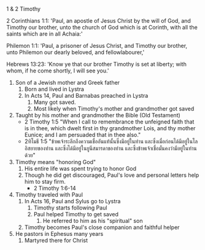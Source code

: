 1 & 2 Timothy

2 Corinthians 1:1: 'Paul, an apostle of Jesus Christ by the will of God, and Timothy our brother, unto the church of God which is at Corinth, with all the saints which are in all Achaia:'  

Philemon 1:1: 'Paul, a prisoner of Jesus Christ, and Timothy our brother, unto Philemon our dearly beloved, and fellowlabourer,'  

Hebrews 13:23: 'Know ye that our brother Timothy is set at liberty; with whom, if he come shortly, I will see you.'  

1. Son of a Jewish mother and Greek father
    1. Born and lived in Lystra
    2. In Acts 14, Paul and Barnabas preached in Lystra
        1. Many got saved.
        2. Most likely when Timothy's mother and grandmother got saved
2. Taught by his mother and grandmother the Bible (Old Testament)
    - 2 Timothy 1:5 "When I call to remembrance the unfeigned faith that is in thee, which dwelt first in thy grandmother Lois, and thy mother Eunice; and I am persuaded that in thee also."
    - 2ทิโมธี 1:5 "ข้าพเจ้าระลึกถึงความเชื่ออันแท้นั้นซึ่งมีอยู่ในท่าน และซึ่งเมื่อก่อนได้มีอยู่ในโลอิสยายของท่าน และซึ่งได้มีอยู่ในยูนีสมารดาของท่าน และซึ่งข้าพเจ้าเชื่อมั่นคงว่ามีอยู่ในท่านด้วย"
3. Timothy means "honoring God"
    1. His entire life was spent trying to honor God
    2. Though he did get discouraged, Paul's love and personal letters help him to stay firm.
        - 2 Timothy 1:6-14
4. Timothy traveled with Paul
    1. In Acts 16, Paul and Sylus go to Lystra
        1. Timothy starts following Paul
        2. Paul helped Timothy to get saved
            1. He referred to him as his "spiritual" son
    2. Timothy becomes Paul's close companion and faithful helper
5. He pastors in Ephesus many years
    1. Martyred there for Christ